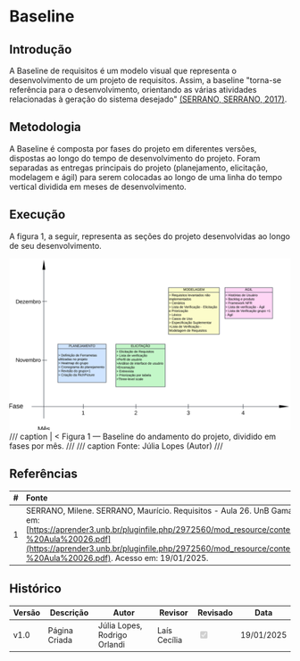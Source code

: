 # Baseline

## Introdução

A Baseline de requisitos é um modelo visual que representa o desenvolvimento de um projeto de requisitos. Assim, a baseline "torna-se referência para o desenvolvimento, orientando as várias atividades relacionadas à geração do sistema desejado" [(SERRANO, SERRANO, 2017)](https://aprender3.unb.br/pluginfile.php/2972560/mod_resource/content/1/Requisitos%20-%20Aula%20026.pdf).


## Metodologia

A Baseline é composta por fases do projeto em diferentes versões, dispostas ao longo do tempo de desenvolvimento do projeto. Foram separadas as entregas principais do projeto (planejamento, elicitação, modelagem e ágil) para serem colocadas ao longo de uma linha do tempo vertical dividida em meses de desenvolvimento.

## Execução

A figura 1, a seguir, representa as seções do projeto desenvolvidas ao longo de seu desenvolvimento.

![baseline](../../img/baseline.png)
/// caption | <
Figura 1 — Baseline do andamento do projeto, dividido em fases por mês.
///
/// caption
Fonte: Júlia Lopes (Autor)
///

## Referências

| # | Fonte|
|---|:------|
| 1 | SERRANO, Milene. SERRANO, Maurício. Requisitos - Aula 26. UnB Gama (FCTE). Disponível em: [https://aprender3.unb.br/pluginfile.php/2972560/mod_resource/content/1/Requisitos%20-%20Aula%20026.pdf](https://aprender3.unb.br/pluginfile.php/2972560/mod_resource/content/1/Requisitos%20-%20Aula%20026.pdf). Acesso em: 19/01/2025. |

## Histórico

| Versão | Descrição                  | Autor                           | Revisor                  |                 Revisado          | Data       |
|--------|----------------------------|---------------------------------|--------------------------|-----------------------------------|------------|
| v1.0   | Página Criada | Júlia Lopes, Rodrigo Orlandi | Laís Cecília | <input type="checkbox" onclick="return false;" disabled checked/> | 19/01/2025 |